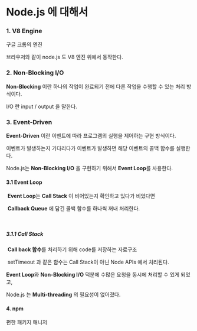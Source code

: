 # Node.js 에 대해서 



### 1. V8 Engine

구글 크롬의 엔진

브라우저와 같이 node.js 도 V8 엔진 위에서 동작한다. 



### 2. Non-Blocking I/O

**Non-Blocking** 이란 하나의 작업이 완료되기 전에 다른 작업을 수행할 수 있는 처리 방식이다. 

I/O 란 input / output 을 말한다.



### 3. Event-Driven 

**Event-Driven** 이란 이벤트에  따라 프로그램의 실행을 제어하는 구현 방식이다.

이벤트가 발생하는지 기다리다가 이벤트가 발생하면 해당 이벤트의 콜백 함수를 실행한다.

Node.js는 **Non-Blocking I/O** 을 구현하기 위해서 **Event Loop**를 사용한다.



#### 	3.1 Event Loop 

​	**Event Loop**는 **Call Stack** 이 비어있는지 확인하고 있다가 비었다면

​	**Callback Queue** 에 담긴 콜백 함수를 하나씩 꺼내 처리한다.  

​	

##### 	3.1.1 Call Stack

​	**Call back 함수**를 처리하기 위해 code를 저장하는 자료구조 

​	setTimeout 과 같은 함수는 Call Stack이 아닌 Node APIs 에서 처리된다.



**Event Loop**와 **Non-Blocking I/O** 덕분에 수많은 요청을 동시에 처리할 수 있게 되었고, 

Node.js 는 **Multi-threading** 의 필요성이 없어졌다.



#### 4. npm

편한 패키지 매니저  





 